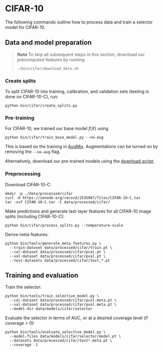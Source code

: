 # CIFAR-10
The following commands outline how to process data and train a selector model for CIFAR-10.

## Data and model preparation

> **Note**
> To skip all subsequent steps in this section, download our precomputed features by running
> ```
> ./bin/cifar/download_data.sh
> ```


### Create splits
To split CIFAR-10 into training, calibration, and validation sets (testing is done on CIFAR-10-C), run:
```
python bin/cifar/create_splits.py
````

### Pre-training
For CIFAR-10, we trained our base model $f(X)$ using 
```
python bin/cifar/train_base_model.py --no-aug
```
This is based on the training in [AugMix](https://github.com/google-research/augmix). Augmentations can be turned on by removing the `--no-aug` flag.

Alternatively, download our pre-trained models using the [download script](../download_models.sh).

### Preprocessing
Download CIFAR-10-C:
```
mkdir -p ./data/processed/cifar
curl -O https://zenodo.org/record/2535967/files/CIFAR-10-C.tar
tar -xvf CIFAR-10-C.tar -C data/processed/cifar/
```

Make predictions and generate last-layer features for all CIFAR-10 image splits (including CIFAR-10-C):
```
python bin/cifar/process_splits.py --temperature-scale
```

Derive meta features:
```
python bin/tools/generate_meta_features.py \
  --train-dataset data/processed/cifar/train.pt \
  --cal-dataset data/processed/cifar/pcal.pt \
  --val-dataset data/processed/cifar/pval.pt \
  --test-datasets data/processed/cifar/test_*.pt
```

## Training and evaluation
Train the selector:
```
python bin/tools/train_selective_model.py \
  --cal-dataset data/processed/cifar/pcal.meta.pt \
  --val-dataset data/processed/cifar/pval.meta.pt \
  --model-dir data/models/cifar/selector
```

Evaluate the selector in terms of AUC, or at a desired coverage level (if coverage > 0):
```
python bin/tools/evaluate_selective_model.py \
  --model-files data/models/cifar/selector/model.pt \
  --datasets data/processed/cifar/test*.meta.pt \
  --coverage -1
```
